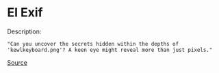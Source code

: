 # El Exif
Description:
```
"Can you uncover the secrets hidden within the depths of 'kewlkeyboard.png'? A keen eye might reveal more than just pixels."
```
[Source](src/kewlkeyboard.png)
